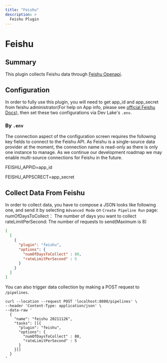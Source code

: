 ```yaml
---
title: "Feishu"
description: >
  Feishu Plugin
---
```


# Feishu

## Summary

This plugin collects Feishu data through [Feishu Openapi](https://open.feishu.cn/document/home/user-identity-introduction/introduction).

## Configuration

In order to fully use this plugin, you will need to get app_id and app_secret from feishu administrator(For help on App info, please see [official Feishu Docs](https://open.feishu.cn/document/ukTMukTMukTM/ukDNz4SO0MjL5QzM/auth-v3/auth/tenant_access_token_internal)), 
then set these two configurations via Dev Lake's `.env`.

### By `.env`

The connection aspect of the configuration screen requires the following key fields to connect to the Feishu API. As Feishu is a single-source data provider at the moment, the connection name is read-only as there is only one instance to manage. As we continue our development roadmap we may enable multi-source connections for Feishu in the future.

FEISHU_APPID=app_id

FEISHU_APPSCRECT=app_secret


## Collect Data From Feishu

In order to collect data, you have to compose a JSON looks like following one, and send it by selecting `Advanced Mode` on `Create Pipeline Run` page:
numOfDaysToCollect： The number of days you want to collect
rateLimitPerSecond: The number of requests to send(Maximum is 8)

```json
[
  [
    {
      "plugin": "feishu",
      "options": {
        "numOfDaysToCollect" : 80,
        "rateLimitPerSecond" : 5
      }
    }
  ]
]
```

You can also trigger data collection by making a POST request to `/pipelines`.
```
curl --location --request POST 'localhost:8080/pipelines' \
--header 'Content-Type: application/json' \
--data-raw '
  {
    "name": "feishu 20211126",
    "tasks": [[{
      "plugin": "feishu",
      "options": {
        "numOfDaysToCollect" : 80,
        "rateLimitPerSecond" : 5
      }
    }]]
  }
'
```

<br/><br/><br/>
